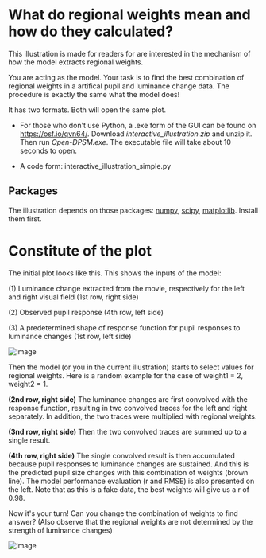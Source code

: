 # What do regional weights mean and how do they calculated?

This illustration is made for readers for are interested in the mechanism of how the model extracts regional weights. 

You are acting as the model. Your task is to find the best combination of regional weights in a artifical pupil and luminance change data. The procedure is exactly the same what the model does! 

It has two formats. Both will open the same plot. 

- For those who don't use Python, a .exe form of the GUI can be found on https://osf.io/qvn64/. Download *interactive_illustration.zip* and unzip it. Then run *Open-DPSM.exe*. The executable file will take about 10 seconds to open.
  
- A code form: interactive_illustration_simple.py

## Packages
The illustration depends on those packages: [numpy](https://numpy.org/install/), [scipy](https://scipy.org/install/), [matplotlib](https://matplotlib.org/stable/users/installing/index.html). Install them first.

# Constitute of the plot

The initial plot looks like this. This shows the inputs of the model:

(1) Luminance change extracted from the movie, respectively for the left and right visual field (1st row, right side)

(2) Observed pupil response (4th row, left side)

(3) A predetermined shape of response function for pupil responses to luminance changes (1st row, left side)

![image](https://github.com/user-attachments/assets/e59db993-b608-4350-87d4-545d813d6a43)

Then the model (or you in the current illustration) starts to select values for regional weights. Here is a random example for the case of weight1 = 2, weight2 = 1. 

**(2nd row, right side)** The luminance changes are first convolved with the response function, resulting in two convolved traces for the left and right separately. In addition, the two traces were multiplied with regional weights. 

**(3nd row, right side)** Then the two convolved traces are summed up to a single result.

**(4th row, right side)** The single convolved result is then accumulated because pupil responses to luminance changes are sustained. And this is the predicted pupil size changes with this combination of weights (brown line). The model performance evaluation (r and RMSE) is also presented on the left. Note that as this is a fake data, the best weights will give us a r of 0.98.

Now it's your turn! Can you change the combination of weights to find answer? (Also observe that the regional weights are not determined by the strength of luminance changes)

![image](https://github.com/user-attachments/assets/226df435-ec98-4dec-9ab3-f80b8bd2a0cc)


